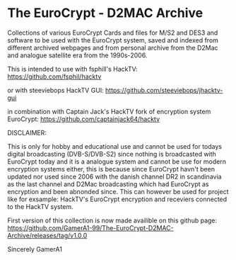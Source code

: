 # The EuroCrypt - D2MAC Archive
Collections of various EuroCrypt Cards and files for M/S2 and DES3 and software to be used with the EuroCrypt system, saved and indexed from different archived webpages and from personal archive from the D2Mac and analogue satellite era from the 1990s-2006.

This is intended to use with fsphill's HackTV: https://github.com/fsphil/hacktv 

or with steeviebops HackTV GUI: https://github.com/steeviebops/jhacktv-gui

in combination with Captain Jack's HackTV fork of encryption system EuroCrypt: https://github.com/captainjack64/hacktv

DISCLAIMER:

This is only for hobby and educational use and cannot be used for todays digital broadcasting (DVB-S/DVB-S2) since nothing is broadcasted with EuroCrypt today and it is a analogue system and cannot be use for modern encryption systems either, this is because since EuroCrypt havn't been updated nor used since 2006 with the danish channel DR2 in scandinavia as the last channel and D2Mac broadcasting which had EuroCrypt as encryption and been abnonded since. This can however be used for project like for exsample: HackTV's EuroCrypt encryption and receviers connected to the HackTV system.

First version of this collection is now made availible on this github page: https://github.com/GamerA1-99/The-EuroCrypt-D2MAC-Archive/releases/tag/v1.0.0

Sincerely GamerA1

